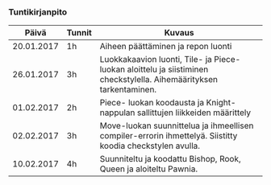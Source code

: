
### Tuntikirjanpito
Päivä | Tunnit | Kuvaus
--------------- | ----- | ------
20.01.2017 | 1h | Aiheen päättäminen ja repon luonti
26.01.2017 |3h | Luokkakaavion luonti, Tile- ja Piece-luokan aloittelu ja siistiminen checkstylella. Aihemäärityksen tarkentaminen.
01.02.2017 |2h| Piece- luokan koodausta ja Knight-nappulan sallittujen liikkeiden määrittely
02.02.2017 |3h| Move-luokan suunnittelua ja ihmeellisen compiler-errorin ihmettelyä. Siistitty koodia checkstylen avulla. 
10.02.2017 |4h|Suunniteltu ja koodattu Bishop, Rook, Queen ja aloiteltu Pawnia.



